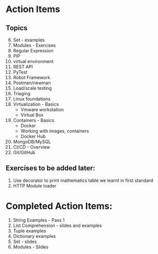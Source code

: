 # Action Items

## Topics
6. Set - examples
7. Modules - Exercises
7. Regular Expression
8. PIP
9. virtual environment
10. REST API
11. PyTest
12. Robot Framework
13. Postman/newman
14. Load/scale testing
15. Triaging
16. Linux foundations
17. Virtualization - Basics
    * Vmware workstation
    * Virtual Box
18. Containers - Basics
    * Docker
    * Working with images, containers
    * Docker Hub
19. MongoDB/MySQL
19. CI/CD - Overview
21. Git/GitHub

## Exercises to be added later:
1. Use decorator to print mathematics table we learnt in first standard
2. HTTP Module loader

# Completed Action Items:
1. String Examples - Pass 1
5. List Comprehension - slides and examples
3. Tuple examples
4. Dictionary examples
5. Set - slides
6. Modules - Slides
